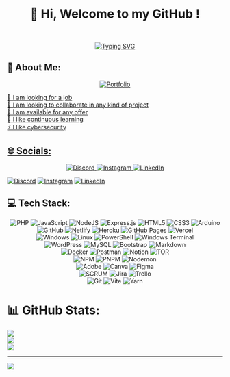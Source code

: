 <h1 align="center">🐣 Hi, Welcome to my GitHub !</h1>
<br>

<p align="center">
  <a href="https://git.io/typing-svg"><img src="https://readme-typing-svg.herokuapp.com?font=Sixtyfour&pause=1000&center=true&random=false&width=435&lines=Backend+Developer;Software+Engineer;I+love+JavaScript+" alt="Typing SVG" /></a>
  </p>


## 💫 About Me:
<!--🔭 Estoy en busca de empleo<br>👯 Busco colaborar en cualquier tipo de proyecto<br>🤝 Estoy disponible para cualquier oferta<br>🌱 Me gusta el aprendizaje continuo<br>⚡ Me gusta la ciberseguridad-->
<p align="center">
  <a href="https://mateosolanodev.vercel.app"><img src="https://img.shields.io/badge/Portfolio-%23000000.svg?style=for-the-badge&logo=firefox&logoColor=#FF7139" alt="Portfolio" />
</p>
🔭 I am looking for a job<br>
👯 I am looking to collaborate in any kind of project<br>
🤝 I am available for any offer<br>
🌱 I like continuous learning<br>
⚡ I like cybersecurity


## 🌐 Socials:
<p align="center">
  <a href="https://discord.gg/EHsHDebYvg"><img src="https://img.shields.io/badge/Discord-%237289DA.svg?logo=discord&logoColor=white" alt="Discord" />
  <a href="https://instagram.com/mateo_solano05"><img src="https://img.shields.io/badge/Instagram-%23E4405F.svg?logo=Instagram&logoColor=white" alt="Instagram" />
  <a href="https://www.linkedin.com/in/mateo-solano-8a227b280/"><img src="https://img.shields.io/badge/LinkedIn-%230077B5.svg?logo=linkedin&logoColor=white" alt="LinkedIn" />
</p>
    
[![Discord]()]() 
[![Instagram]()]() 
[![LinkedIn]()](/) 

## 💻 Tech Stack:

<p align="center">
  <img src="https://img.shields.io/badge/php-%23777BB4.svg?style=for-the-badge&logo=php&logoColor=white" alt="PHP" />
  <img src="https://img.shields.io/badge/javascript-%23323330.svg?style=for-the-badge&logo=javascript&logoColor=%23F7DF1E" alt="JavaScript" />
  <img src="https://img.shields.io/badge/node.js-6DA55F?style=for-the-badge&logo=node.js&logoColor=white" alt="NodeJS" />
  <img src="https://img.shields.io/badge/express.js-%23404d59.svg?style=for-the-badge&logo=express&logoColor=%2361DAFB" alt="Express.js" />
  <img src="https://img.shields.io/badge/html5-%23E34F26.svg?style=for-the-badge&logo=html5&logoColor=white" alt="HTML5" />
  <img src="https://img.shields.io/badge/css3-%231572B6.svg?style=for-the-badge&logo=css3&logoColor=white" alt="CSS3" />
  <img src="https://img.shields.io/badge/-Arduino-00979D?style=for-the-badge&logo=Arduino&logoColor=white" alt="Arduino" />
  <br>
  <img src="https://img.shields.io/badge/github-%23121011.svg?style=for-the-badge&logo=github&logoColor=white" alt="GitHub" />
  <img src="https://img.shields.io/badge/netlify-%23000000.svg?style=for-the-badge&logo=netlify&logoColor=#00C7B7" alt="Netlify" />
  <img src="https://img.shields.io/badge/heroku-%23430098.svg?style=for-the-badge&logo=heroku&logoColor=white" alt="Heroku" />
  <img src="https://img.shields.io/badge/github%20pages-121013?style=for-the-badge&logo=github&logoColor=white" alt="GitHub Pages" />
  <img src="https://img.shields.io/badge/vercel-%23000000.svg?style=for-the-badge&logo=vercel&logoColor=white" alt="Vercel" />
  <br>
  <img src="https://img.shields.io/badge/Windows-0078D6?style=for-the-badge&logo=windows&logoColor=white" alt="Windows" />
  <img src="https://img.shields.io/badge/Linux-FCC624?style=for-the-badge&logo=linux&logoColor=black" alt="Linux" />
  <img src="https://img.shields.io/badge/PowerShell-%235391FE.svg?style=for-the-badge&logo=powershell&logoColor=white" alt="PowerShell" />
  <img src="https://img.shields.io/badge/Windows%20Terminal-%234D4D4D.svg?style=for-the-badge&logo=windows-terminal&logoColor=white" alt="Windows Terminal" />
  <br>
  <img src="https://img.shields.io/badge/WordPress-%23117AC9.svg?style=for-the-badge&logo=WordPress&logoColor=white" alt="WordPress" />
  <img src="https://img.shields.io/badge/mysql-4479A1.svg?style=for-the-badge&logo=mysql&logoColor=white" alt="MySQL" />
  <img src="https://img.shields.io/badge/bootstrap-%238511FA.svg?style=for-the-badge&logo=bootstrap&logoColor=white" alt="Bootstrap" />
  <img src="https://img.shields.io/badge/markdown-%23000000.svg?style=for-the-badge&logo=markdown&logoColor=white" alt="Markdown" />
  <br>
  <img src="https://img.shields.io/badge/docker-%230db7ed.svg?style=for-the-badge&logo=docker&logoColor=white" alt="Docker" />
  <img src="https://img.shields.io/badge/Postman-FF6C37?style=for-the-badge&logo=postman&logoColor=white" alt="Postman" />
  <img src="https://img.shields.io/badge/Notion-%23000000.svg?style=for-the-badge&logo=notion&logoColor=white" alt="Notion" />
  <img src="https://img.shields.io/badge/tor-%237E4798.svg?style=for-the-badge&logo=tor-project&logoColor=white" alt="TOR" />
  <br>
  <img src="https://img.shields.io/badge/NPM-%23CB3837.svg?style=for-the-badge&logo=npm&logoColor=white" alt="NPM" />
  <img src="https://img.shields.io/badge/pnpm-%234a4a4a.svg?style=for-the-badge&logo=pnpm&logoColor=f69220" alt="PNPM" />
  <img src="https://img.shields.io/badge/NODEMON-%23323330.svg?style=for-the-badge&logo=nodemon&logoColor=%BBDEAD" alt="Nodemon" />
  <br>
  <img src="https://img.shields.io/badge/adobe-%23FF0000.svg?style=for-the-badge&logo=adobe&logoColor=white" alt="Adobe" />
  <img src="https://img.shields.io/badge/Canva-%2300C4CC.svg?style=for-the-badge&logo=Canva&logoColor=white" alt="Canva" />
  <img src="https://img.shields.io/badge/figma-%23F24E1E.svg?style=for-the-badge&logo=figma&logoColor=white" alt="Figma" />
  <br>
  <img src="https://img.shields.io/badge/-SCRUM-blue?style=for-the-badge&logo=scrumalliance&logoColor=white" alt="SCRUM" />
  <img src="https://img.shields.io/badge/jira-%230A0FFF.svg?style=for-the-badge&logo=jira&logoColor=white" alt="Jira" />
  <img src="https://img.shields.io/badge/Trello-%23026AA7.svg?style=for-the-badge&logo=Trello&logoColor=white" alt="Trello" />
  <br>
  <img src="https://img.shields.io/badge/git-%23F05033.svg?style=for-the-badge&logo=git&logoColor=white" alt="Git" />
  <img src="https://img.shields.io/badge/vite-%23646CFF.svg?style=for-the-badge&logo=vite&logoColor=white" alt="Vite" />
  <img src="https://img.shields.io/badge/yarn-%232C8EBB.svg?style=for-the-badge&logo=yarn&logoColor=white" alt="Yarn" />
</p>


<!-- ## 💻 Tech Stack: -->

<!-- ![TypeScript](https://img.shields.io/badge/typescript-%23007ACC.svg?style=for-the-badge&logo=typescript&logoColor=white)
![NestJS](https://img.shields.io/badge/nestjs-%23E0234E.svg?style=for-the-badge&logo=nestjs&logoColor=white) 
![React](https://img.shields.io/badge/react-%2320232a.svg?style=for-the-badge&logo=react&logoColor=%2361DAFB) 
<br>

![MongoDB](https://img.shields.io/badge/MongoDB-%234ea94b.svg?style=for-the-badge&logo=mongodb&logoColor=white) 
![Postgres](https://img.shields.io/badge/postgres-%23316192.svg?style=for-the-badge&logo=postgresql&logoColor=white)
<br>

![Cloudflare](https://img.shields.io/badge/Cloudflare-F38020?style=for-the-badge&logo=Cloudflare&logoColor=white) 
![Azure](https://img.shields.io/badge/azure-%230072C6.svg?style=for-the-badge&logo=microsoftazure&logoColor=white) 
![AWS](https://img.shields.io/badge/AWS-%23FF9900.svg?style=for-the-badge&logo=amazon-aws&logoColor=white)
<br>

![Apache](https://img.shields.io/badge/apache-%23D42029.svg?style=for-the-badge&logo=apache&logoColor=white) 
<br>

<!-- ![Kubernetes](https://img.shields.io/badge/kubernetes-%23326ce5.svg?style=for-the-badge&logo=kubernetes&logoColor=white)  -->

# 📊 GitHub Stats:
![](https://github-readme-stats.vercel.app/api?username=MateoSolano65&theme=dark&hide_border=false&include_all_commits=false&count_private=true)<br/>
![](https://github-readme-streak-stats.herokuapp.com/?user=MateoSolano65&theme=dark&hide_border=false)<br/>
![](https://github-readme-stats.vercel.app/api/top-langs/?username=MateoSolano65&theme=dark&hide_border=false&include_all_commits=false&count_private=true&layout=compact)


---
[![](https://visitcount.itsvg.in/api?id=MateoSolano65&icon=5&color=12)](https://visitcount.itsvg.in)
